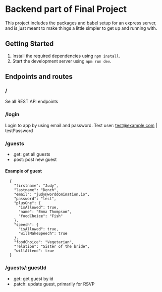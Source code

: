 # Backend part of Final Project

This project includes the packages and babel setup for an express server, and is just meant to make things a little simpler to get up and running with.

## Getting Started

1.  Install the required dependencies using `npm install`.
2.  Start the development server using `npm run dev`.

## Endpoints and routes

### /

Se all REST API endpoints

### /login

Login to app by using email and password.
Test user: test@example.com | testPassword

### /guests

- .get: get all guests
- .post: post new guest

#### Example of guest

```
  {
    "firstname": "Judy",
    "lastname": "Dench",
    "email": "judy@worddomination.io",
    "password": "test",
    "plusOne": {
      "isAllowed": true,
      "name": "Emma Thompson",
      "foodChoice": "Fish"
    },
    "speech": {
      "isAllowed": true,
      "willMakeSpeech": true
    },
    "foodChoice": "Vegetarian",
    "relation": "Sister of the bride",
    "willAttend": true
  }
```

### /guests/:guestId

- .get: get guest by id
- .patch: update guest, primarily for RSVP
